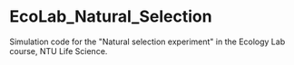 # EcoLab_Natural_Selection

Simulation code for the "Natural selection experiment" in the Ecology Lab course, NTU Life Science.
